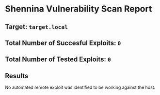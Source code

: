 # Shennina Vulnerability Scan Report

## Target: `target.local`



## Total Number of Succesful Exploits: `0`

## Total Number of Tested Exploits: `0`

## Results

No automated remote exploit was identified to be working against the host.

